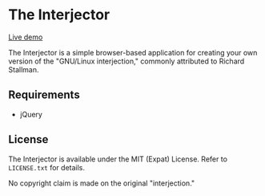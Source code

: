 # The Interjector

[Live demo](https://jack126guy.github.io/interjector/)

The Interjector is a simple browser-based application for creating your own version of the "GNU/Linux interjection," commonly attributed to Richard Stallman.

## Requirements

* jQuery

## License

The Interjector is available under the MIT (Expat) License. Refer to `LICENSE.txt` for details.

No copyright claim is made on the original "interjection."